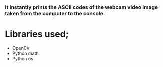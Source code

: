 ### It instantly prints the ASCII codes of the webcam video image taken from the computer to the console.
# Libraries used;
- OpenCv
- Python math
- Python os
